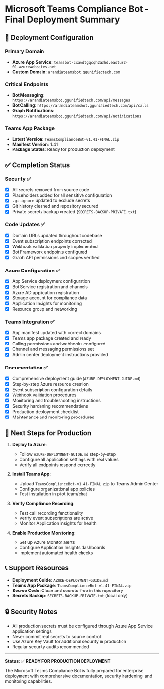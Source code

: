 # Microsoft Teams Compliance Bot - Final Deployment Summary

## 🎯 **Deployment Configuration**

### **Primary Domain**
- **Azure App Service**: `teamsbot-cxawdtgqcqh2a3hd.eastus2-01.azurewebsites.net`
- **Custom Domain**: `arandiateamsbot.ggunifiedtech.com`

### **Critical Endpoints**
- **Bot Messaging**: `https://arandiateamsbot.ggunifiedtech.com/api/messages`
- **Bot Calling**: `https://arandiateamsbot.ggunifiedtech.com/api/calls`  
- **Graph Notifications**: `https://arandiateamsbot.ggunifiedtech.com/api/notifications`

### **Teams App Package**
- **Latest Version**: `TeamsComplianceBot-v1.41-FINAL.zip`
- **Manifest Version**: 1.41
- **Package Status**: Ready for production deployment

## ✅ **Completion Status**

### **Security ✅**
- [x] All secrets removed from source code
- [x] Placeholders added for all sensitive configuration
- [x] `.gitignore` updated to exclude secrets
- [x] Git history cleaned and repository secured
- [x] Private secrets backup created (`SECRETS-BACKUP-PRIVATE.txt`)

### **Code Updates ✅**
- [x] Domain URLs updated throughout codebase
- [x] Event subscription endpoints corrected
- [x] Webhook validation properly implemented
- [x] Bot Framework endpoints configured
- [x] Graph API permissions and scopes verified

### **Azure Configuration ✅**
- [x] App Service deployment configuration
- [x] Bot Service registration and channels
- [x] Azure AD application registration
- [x] Storage account for compliance data
- [x] Application Insights for monitoring
- [x] Resource group and networking

### **Teams Integration ✅**
- [x] App manifest updated with correct domains
- [x] Teams app package created and ready
- [x] Calling permissions and webhooks configured
- [x] Channel and messaging permissions set
- [x] Admin center deployment instructions provided

### **Documentation ✅**
- [x] Comprehensive deployment guide (`AZURE-DEPLOYMENT-GUIDE.md`)
- [x] Step-by-step Azure resource creation
- [x] Event subscription configuration details
- [x] Webhook validation procedures
- [x] Monitoring and troubleshooting instructions
- [x] Security hardening recommendations
- [x] Production deployment checklist
- [x] Maintenance and monitoring procedures

## 🚀 **Next Steps for Production**

1. **Deploy to Azure**:
   - Follow `AZURE-DEPLOYMENT-GUIDE.md` step-by-step
   - Configure all application settings with real values
   - Verify all endpoints respond correctly

2. **Install Teams App**:
   - Upload `TeamsComplianceBot-v1.41-FINAL.zip` to Teams Admin Center
   - Configure organizational app policies
   - Test installation in pilot team/chat

3. **Verify Compliance Recording**:
   - Test call recording functionality
   - Verify event subscriptions are active
   - Monitor Application Insights for health

4. **Enable Production Monitoring**:
   - Set up Azure Monitor alerts
   - Configure Application Insights dashboards
   - Implement automated health checks

## 📞 **Support Resources**

- **Deployment Guide**: `AZURE-DEPLOYMENT-GUIDE.md`
- **Teams App Package**: `TeamsComplianceBot-v1.41-FINAL.zip`
- **Source Code**: Clean and secrets-free in this repository
- **Secrets Backup**: `SECRETS-BACKUP-PRIVATE.txt` (local only)

## 🔒 **Security Notes**

- All production secrets must be configured through Azure App Service application settings
- Never commit real secrets to source control
- Use Azure Key Vault for additional security in production
- Regular security audits recommended

---

**Status**: ✅ **READY FOR PRODUCTION DEPLOYMENT**

The Microsoft Teams Compliance Bot is fully prepared for enterprise deployment with comprehensive documentation, security hardening, and monitoring capabilities.
